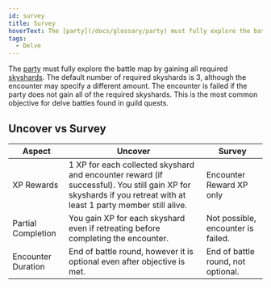 ```yaml
---
id: survey
title: Survey
hoverText: The [party](/docs/glossary/party) must fully explore the battle map by gaining all required [skyshards](/docs/battles/types/delve/skyshard). The default number of required skyshards is 3, although the encounter may specify a different amount.
tags:
  - Delve
---
```


The [party](/docs/glossary/party) must fully explore the battle map by gaining all required [skyshards](/docs/battles/types/delve/skyshard). The default number of required skyshards is 3, although the encounter may specify a different amount. The encounter is failed if the party does not gain all of the required skyshards. This is the most common objective for delve battles found in guild quests.

## Uncover vs Survey

| Aspect             | Uncover                                                                                                                                                         | Survey                             |
| ------------------ | --------------------------------------------------------------------------------------------------------------------------------------------------------------- | ---------------------------------- |
| XP Rewards         | 1 XP for each collected skyshard and encounter reward (if successful). You still gain XP for skyshards if you retreat with at least 1 party member still alive. | Encounter Reward XP only           |
| Partial Completion | You gain XP for each skyshard even if retreating before completing the encounter.                                                                               | Not possible, encounter is failed. |
| Encounter Duration | End of battle round, however it is optional even after objective is met.                                                                                        | End of battle round, not optional. |
